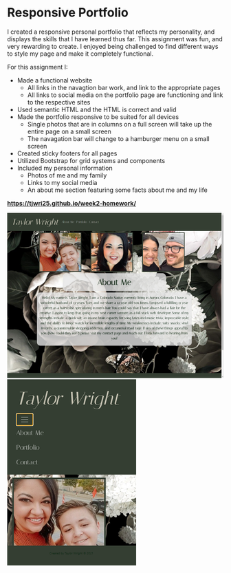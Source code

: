 # Responsive Portfolio 

I created a responsive personal portfolio that reflects my personality, and displays the skills that I have learned thus far. This assignment was fun, and very rewarding to create. I enjoyed being challenged to find different ways to style my page and make it completely functional. 

For this assignment I: 
   - Made a functional website 
       - All links in the navagtion bar work, and link to the appropriate pages  
       - All links to social media on the portfolio page are functioning and link to the respective sites
   - Used semantic HTML and the HTML is correct and valid 
   - Made the portfolio responsive to be suited for all devices 
       - Single photos that are in columns on a full screen will take up the entire page on a small screen 
       - The navagation bar will change to a hamburger menu on a small screen 
   - Created sticky footers for all pages 
   - Utilized Bootstrap for grid systems and components 
   - Included my personal information 
       - Photos of me and my family 
       - Links to my social media 
       - An about me section featuring some facts about me and my life 


 **https://tjwri25.github.io/week2-homework/**




![View Page](images/Screenshot1.png)    ![Image](images/responsive-screenshot.png)


